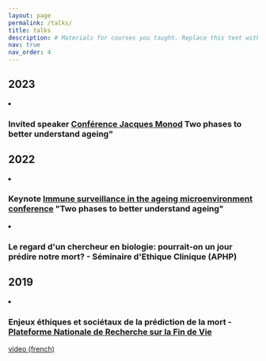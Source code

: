 ```yaml
---
layout: page
permalink: /talks/
title: talks
description: # Materials for courses you taught. Replace this text with your description.
nav: true
nav_order: 4
---
```

<div class="publications">
<h2 class="year">2023</h2>
<li><h3>Invited speaker <a href="https://www.insb.cnrs.fr/fr/croissance-et-regeneration-durant-le-developpement-et-le-vieillissement">Conférence Jacques Monod</a> Two phases to better understand ageing"</h3></li>
<h2 class="year">2022</h2>
<li><h3>Keynote <a href="https://www.immunology.org/events/immune-surveillance-in-the-ageing-microenvironment">Immune surveillance in the ageing microenvironment conference</a> "Two phases to better understand ageing"</h3></li>
<li><h3>Le regard d'un chercheur en biologie: pourrait-on un jour prédire notre mort? - Séminaire d'Ethique Clinique (APHP) </h3></li>
 
<h2 class="year">2019</h2>
<li><h3>Enjeux éthiques et sociétaux de la prédiction de la mort - <a href = "https://www.plateforme-recherche-findevie.fr/">Plateforme Nationale de Recherche sur la Fin de Vie </a> </h3></li>
<p><a href="https://www.youtube.com/watch?v=AA60A5vhMeU&ab_channel=PlateformeRecherchefindevie ">video (french) </a>


 